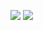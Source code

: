 <a href="https://www.instagram.com/55._.yong/" target="_blank"><img src="https://img.shields.io/badge/55._.yong-E4405F?style=flat-square&logo=instagram&logoColor=FFFFFF"/></a>
<img src="https://img.shields.io/badge/rmdir@kakao.com-FFCD00?style=flat-square&logo=kakao&logoColor=FFFFFF"/>
